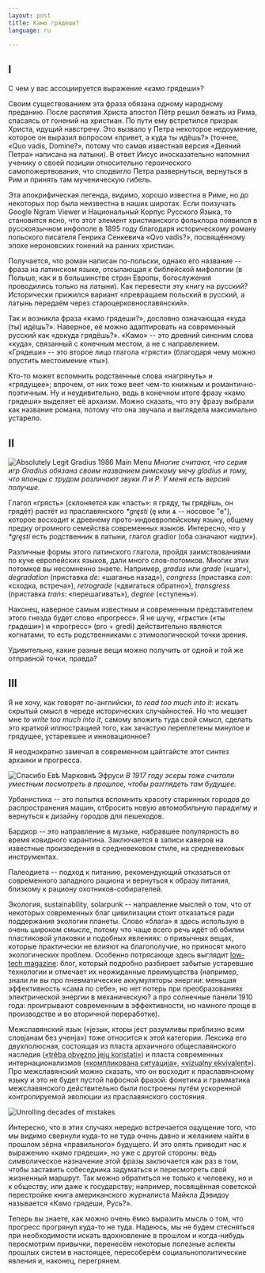 ```yaml
---
layout: post
title: Камо грядеши?
language: ru

---
```


<h2>I</h2>

С чем у вас ассоциируется выражение «камо грядеши»?

Своим существованием эта фраза обязана одному народному преданию. После распятия Христа апостол Пётр решил бежать из Рима, спасаясь от гонений на христиан. По пути ему встретился призрак Христа, идущий навстречу. Это вызвало у Петра некоторое недоумение, которое он выразил вопросом «привет, а куда ты идёшь?» (точнее, «Quo vadis, Domine?», потому что самая известная версия «Деяний Петра» написана на латыни). В ответ Иисус иносказательно напомнил ученику о своей позиции относительно героического самопожертвования, что сподвигло Петра развернуться, вернуться в Рим и принять там мученическую гибель.

Эта апокрифическая легенда, видимо, хорошо известна в Риме, но до некоторых пор была неизвестна в наших широтах. Если поизучать Google Ngram Viewer и Национальный Корпус Русского Языка, то становится ясно, что этот элемент христианского фольклора появился в русскоязычном инфополе в 1895 году благодаря историческому роману польского писателя Генрика Сенкевича «Qvo vadis?», посвящённому эпохе нероновских гонений на ранних христиан.

Получается, что роман написан по-польски, однако его название -- фраза на латинском языке, отсылающая к библейской мифологии (в Польше, как и в большинстве стран Европы, богослужения проводились только на латыни). Как перевести эту книгу на русский? Исторически прижился вариант «превращаем польский в русский, а латынь передаём через староцерковнославянский».

Так и возникла фраза «камо грядеши?», дословно означающая «куда (ты) идёшь?». Наверное, её можно адаптировать на современный русский как «докуда грядёшь?».
«Камо» -- это древний синоним слова «куда», связанный с конечным местом, а не с направлением. «Грядеши» -- это второе лицо глагола «грясти» (благодаря чему можно опустить местоимение «ты»).

Кто-то может вспомнить родственные слова «нагрянуть» и «грядущее»; впрочем, от них тоже веет чем-то книжным и романтично-поэтичным. Ну и неудивительно, ведь в конечном итоге фразу «камо грядеши» выделяет её архаизм. Можно сказать, что эту фразу выбрали как название романа, потому что она звучала и выглядела максимально устарело.

<h2>II</h2>

![Absolutely Legit Gradius 1986 Main Menu](/blog/assets/pics/gredius_main_menu.png "Absolutely 100% Legit Gradius 1986 Main Menu")
*Многие считают, что серия игр Gradius обязана своим названием римскому мечу gladius и тому, что японцы с трудом различают звуки Л и Р. У меня есть версия получше.*

Глагол «грясть» (склоняется как «пасть»: я гряду, ты грядёшь, он грядёт) растёт из праславянского <i>\*gręsti</i> (ę или ѧ -- носовое "е"), которое восходит к древнему прото-индоевропейскому языку, общему предку огромного семейства современных языков. Интересно, что у <i>\*gręsti</i> есть родственник в латыни, глагол gradior (оба означают «идти»).

Различные формы этого латинского глагола, пройдя заимствованиями по куче европейских языков, дали много слов-потомков. Многих этих потомков вы несомненно знаете. Например, *gradus* или *grade* («шаг»), *degradation* (приставка *de*: «шаганье назад»), *congress* (приставка *con*: «сходка, встреча»), *retrograde* («двигаться обратно»), *transgress* (приставка *trans*: «перешагивать»), *degree* («ступень»).

Наконец, наверное самым известным и современным представителем этого гнезда будет слово «прогресс». Я не шучу, «грѧсти» («ты грѧдеши») и «прогресс» (pro + gredi) действительно являются когнатами, то есть родственниками с этимологической точки зрения. 

Удивительно, какие разные вещи можно получить от одной и той же отправной точки, правда?

<h2>III</h2>

Я не хочу, как говорят по-английски, <i>to read too much into it</i>: искать скрытый смысл в череде исторических случайностей. Но что мешает мне <i>to write too much into it</i>, самому вложить туда свой смысл, сделать это краткой иллюстрацией того, как зачастую переплетены минулое и грядущее, устаревшее и инновационное?

Я неоднократно замечал в современном цайтгайсте этот синтез архаики и прогресса.

![Спасибо Евѣ Марковнѣ Эфруси](/blog/assets/pics/efrusi.png "Спасибо Евѣ Марковнѣ Эфруси")
*В 1917 году эсеры тоже считали уместным посмотреть в прошлое, чтобы разглядеть там будущее.*

Урбанистика -- это попытка вспомнить красоту старинных городов до распространения машин, отбросить новую автомобильную парадигму и вернуться к дизайну городов для пешеходов.

Бардкор -- это направление в музыке, набравшее популярность во время ковидного карантина. Заключается в записи каверов на известные произведения в средневековом стиле, на средневековых инструментах.

Палеодиета -- подход к питанию, рекомендующий отказаться от современного западного рациона и вернуться к образу питания, близкому к рациону охотников-собирателей.

Экология, sustainability, solarpunk -- направление мыслей о том, что от некоторых современных благ цивилизации стоит отказаться ради поддержания экологии планеты. Слово «блага» я здесь использую в очень широком смысле, потому что чаще всего речь идёт об обилии пластиковой упаковки и подобных явлениях: о привычных вещах, которые практически не влияют на благополучие, но приносят много экологических проблем. Особенно потрясающе здесь выглядит [low-tech magazine](https://solar.lowtechmagazine.com/): блог, который подробно разбирает забытые устаревшие технологии и отмечает их неожиданные преимущества (например, знали ли вы про пневматические аккумуляторы энергии: меньшая эффективность «сама по себе», но нет потерь при преобразованиях электрической энергии в механическую? а про солнечные панели 1910 года: проигрывают современным в эффективности, но намного проще в производстве и во вторичной переработке).

Межславянский язык («језык, кторы јест разумливы приблизно всим словјанам без ученја») тоже относится к этой категории. Лексика его двухполюсная, состоящая из пласта архаичного общеславянского наследия (<abbr title="нужно обязательно её использовать">«trěba obvęzno jejų koristati»</abbr>) и пласта современных интернационализмов (<abbr title="сложная ситуация">«компликована ситуација»</abbr>, <abbr title="визуальный эквивалент">«vizualny ekvivalent»</abbr>). Про межславянский можно сказать, что он восходит к праславянскому языку и это не будет пустой пафосной фразой: фонетика и грамматика межславянского действительно были построены путём ускоренной контролируемой эволюции из праславянского состояния.

![Unrolling decades of mistakes](/blog/assets/pics/slow_roll.jpg "Unrolling decades of mistakes")

Интересно, что в этих случаях нередко встречается ощущение того, что мы видимо свернули куда-то не туда очень давно и желанием найти в прошлом зёрна «правильного» будущего. И это опять приводит нас к выражению «камо грядеши», но уже с другой стороны: ведь символическое назначение этой фразы заключается как раз в том, чтобы заставить собеседника задуматься и пересмотреть свой жизненный маршрут. Так можно обратиться не только к человеку, но и к обществу, или даже к государству; например, посвящённая советской перестройке книга американского журналиста Майкла Дэвидоу называется «Камо грядеши, Русь?».

Теперь вы знаете, как можно очень ёмко выразить мысль о том, что прогресс прогрянул куда-то не туда. Надеюсь, мы не будем стесняться при необходимости искать вдохновление в прошлом и когда-нибудь пересмотрим привычки, перенесём некоторые полезные аспекты прошлых систем в настоящее, пересоберём социальнополитические явления и, наконец, перегрянем.



